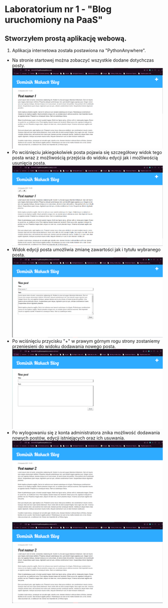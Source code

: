 # Laboratorium nr 1 - "Blog uruchomiony na PaaS"
## Stworzyłem prostą aplikację webową.
1. Aplikacja internetowa została postawiona na "PythonAnywhere".
* Na stronie startowej można zobaczyć wszystkie dodane dotychczas posty.
![1](zrzutyEkranu/1.PNG)
* Po wciśnięciu jakiegokolwiek posta pojawia się szczegółowy widok tego posta wraz z możliwością przejścia do widoku edycji jak i możliwością usunięcia posta.
![2](zrzutyEkranu/2.PNG)
* Widok edycji posta umożliwia zmianę zawartości jak i tytułu wybranego posta.
![3](zrzutyEkranu/3.PNG)
* Po wciśnięciu przycisku "+" w prawym górnym rogu strony zostaniemy przeniesieni do widoku dodawania nowego posta.
![4](zrzutyEkranu/4.PNG)
* Po wylogowaniu się z konta administratora znika możliwość dodawania nowych postów, edycji istniejących oraz ich usuwania.
![5](zrzutyEkranu/5.PNG)
![6](zrzutyEkranu/6.PNG)